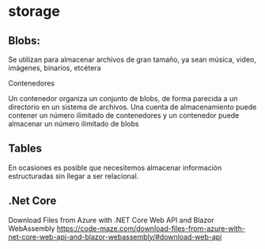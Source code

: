 # storage

## Blobs: 

Se utilizan para almacenar archivos de gran tamaño, ya sean música, video, imágenes, binarios, etcétera


Contenedores

Un contenedor organiza un conjunto de blobs, de forma parecida a un directorio en un sistema de archivos. Una cuenta de almacenamiento puede contener un número ilimitado de contenedores y un contenedor puede almacenar un número ilimitado de blobs



## Tables

En ocasiones es posible que necesitemos almacenar información estructuradas sin llegar a ser relacional.


## .Net Core

Download Files from Azure with .NET Core Web API and Blazor WebAssembly
https://code-maze.com/download-files-from-azure-with-net-core-web-api-and-blazor-webassembly/#download-web-api